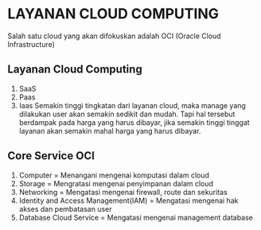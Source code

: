 # LAYANAN CLOUD COMPUTING

Salah satu cloud yang akan difokuskan adalah OCI (Oracle Cloud Infrastructure)

## Layanan Cloud Computing
1. SaaS
2. Paas
3. Iaas
Semakin tinggi tingkatan dari layanan cloud, maka manage yang dilakukan user akan semakin sedikit dan mudah.
Tapi hal tersebut berdampak pada harga yang harus dibayar, jika semakin tinggi tinggat layanan akan semakin mahal harga yang harus dibayar.

## Core Service OCI
1. Computer = Menangani mengenai komputasi dalam cloud
2. Storage = Mengratasi mengenai penyimpanan dalam cloud
3. Networking = Mengatasi mengenai firewall, route dan sekuritas
4. Identity and Access Management(IAM) = Mengatasi mengenai hak akses dan pembatasan user
5. Database Cloud Service = Mengatasi mengenai management database
